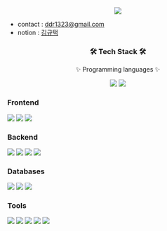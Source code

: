 <div align=center>
	<img src="https://capsule-render.vercel.app/api?type=waving&color=auto&height=200&section=header&text=KyuTack%20Github&fontSize=90&animation=fadeIn" />	
</div>

- contact : ddr1323@gmail.com
- notion : [김규택](https://witty-spur-fe5.notion.site/Kyu-Tack-Kim-566673175dbb44bf82d7999a68eac04a)
<div align=center>
	<h3>🛠 Tech Stack 🛠</h3>
	<p>✨ Programming languages ✨</p>
</div>
<div align=center>
<img src="https://img.shields.io/badge/JavaScript-F7DF1E.svg?style=for-the-badge&logo=JavaScript&logoColor=black"> <img src="https://img.shields.io/badge/TypeScript-3178C6.svg?style=for-the-badge&logo=TypeScript&logoColor=white"> 
</div>


### Frontend
<img src="https://img.shields.io/badge/Vue.js-4FC08D.svg?style=for-the-badge&logo=vuedotjs&logoColor=white" > <img src="https://img.shields.io/badge/Vite-646CFF.svg?style=for-the-badge&logo=Vite&logoColor=white">  <img src="https://img.shields.io/badge/React-61DAFB.svg?style=for-the-badge&logo=React&logoColor=black">



### Backend 
<img src="https://img.shields.io/badge/NestJS-E0234E.svg?style=for-the-badge&logo=NestJS&logoColor=white"> <img src="https://img.shields.io/badge/Express-000000.svg?style=for-the-badge&logo=Express&logoColor=white"> <img src="https://img.shields.io/badge/Node.js-339933.svg?style=for-the-badge&logo=nodedotjs&logoColor=white"> <img src="https://img.shields.io/badge/GoogleCloud-%234285F4.svg?style=for-the-badge&logo=google-cloud&logoColor=white">


###  Databases
<img src="https://img.shields.io/badge/PostgreSQL-4169E1.svg?style=for-the-badge&logo=PostgreSQL&logoColor=white"> <img src="https://img.shields.io/badge/MySQL-4479A1.svg?style=for-the-badge&logo=MySQL&logoColor=white"> <img src="https://img.shields.io/badge/Microsoft%20SQL%20Server-CC2927.svg?style=for-the-badge&logo=Microsoft-SQL-Server&logoColor=white">



###  Tools
<img src="https://img.shields.io/badge/Jira-0052CC.svg?style=for-the-badge&logo=Jira&logoColor=white"> <img src="https://img.shields.io/badge/Confluence-172B4D.svg?style=for-the-badge&logo=Confluence&logoColor=white"> <img src="https://img.shields.io/badge/Slack-4A154B.svg?style=for-the-badge&logo=Slack&logoColor=white"> <img src="https://img.shields.io/badge/GitHub-181717.svg?style=for-the-badge&logo=GitHub&logoColor=white"> <img src="https://img.shields.io/badge/Git-F05032.svg?style=for-the-badge&logo=Git&logoColor=white">

